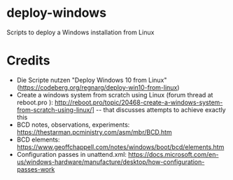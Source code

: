 # deploy-windows
Scripts to deploy a Windows installation from Linux

# Credits
* Die Scripte nutzen "Deploy Windows 10 from Linux" (https://codeberg.org/regnarg/deploy-win10-from-linux)
* Create a windows system from scratch using Linux (forum thread at reboot.pro
): http://reboot.pro/topic/20468-create-a-windows-system-from-scratch-using-linux/] --     that discusses attempts to achieve exactly this
* BCD notes, observations, experiments: https://thestarman.pcministry.com/asm/mbr/BCD.htm
* BCD elements: https://www.geoffchappell.com/notes/windows/boot/bcd/elements.htm
* Configuration passes in unattend.xml: https://docs.microsoft.com/en-us/windows-hardware/manufacture/desktop/how-configuration-passes-work

